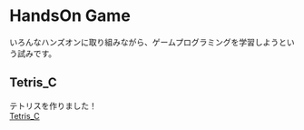 # HandsOn Game

いろんなハンズオンに取り組みながら、ゲームプログラミングを学習しようという試みです。  


## Tetris_C

テトリスを作りました！  
[Tetris_C](https://github.com/mznmk/HandsOn_Game/tree/master/Tetris_C)  

